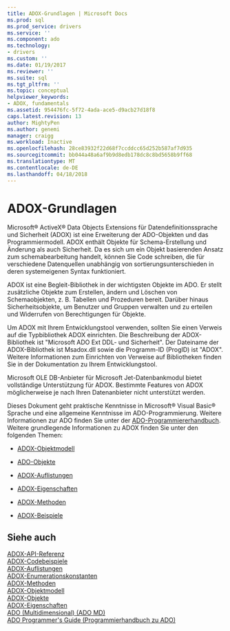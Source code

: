 ```yaml
---
title: ADOX-Grundlagen | Microsoft Docs
ms.prod: sql
ms.prod_service: drivers
ms.service: ''
ms.component: ado
ms.technology:
- drivers
ms.custom: ''
ms.date: 01/19/2017
ms.reviewer: ''
ms.suite: sql
ms.tgt_pltfrm: ''
ms.topic: conceptual
helpviewer_keywords:
- ADOX, fundamentals
ms.assetid: 954476fc-5f72-4ada-ace5-d9acb27d18f8
caps.latest.revision: 13
author: MightyPen
ms.author: genemi
manager: craigg
ms.workload: Inactive
ms.openlocfilehash: 28ce83932f22d68f7ccddcc65d252b587af7d935
ms.sourcegitcommit: bb044a48a6af9b9d8edb178dc8c8bd5658b9ff68
ms.translationtype: MT
ms.contentlocale: de-DE
ms.lasthandoff: 04/18/2018
---
```

# <a name="adox-fundamentals"></a>ADOX-Grundlagen
Microsoft® ActiveX® Data Objects Extensions für Datendefinitionssprache und Sicherheit (ADOX) ist eine Erweiterung der ADO-Objekten und das Programmiermodell. ADOX enthält Objekte für Schema-Erstellung und Änderung als auch Sicherheit. Da es sich um ein Objekt basierenden Ansatz zum schemabearbeitung handelt, können Sie Code schreiben, die für verschiedene Datenquellen unabhängig von sortierungsunterschieden in deren systemeigenen Syntax funktioniert.  
  
 ADOX ist eine Begleit-Bibliothek in der wichtigsten Objekte im ADO. Er stellt zusätzliche Objekte zum Erstellen, ändern und Löschen von Schemaobjekten, z. B. Tabellen und Prozeduren bereit. Darüber hinaus Sicherheitsobjekte, um Benutzer und Gruppen verwalten und zu erteilen und Widerrufen von Berechtigungen für Objekte.  
  
 Um ADOX mit Ihrem Entwicklungstool verwenden, sollten Sie einen Verweis auf die Typbibliothek ADOX einrichten. Die Beschreibung der ADOX-Bibliothek ist "Microsoft ADO Ext DDL- und Sicherheit". Der Dateiname der ADOX-Bibliothek ist Msadox.dll sowie die Programm-ID (ProgID) ist "ADOX". Weitere Informationen zum Einrichten von Verweise auf Bibliotheken finden Sie in der Dokumentation zu Ihrem Entwicklungstool.  
  
 Microsoft OLE DB-Anbieter für Microsoft Jet-Datenbankmodul bietet vollständige Unterstützung für ADOX. Bestimmte Features von ADOX möglicherweise je nach Ihren Datenanbieter nicht unterstützt werden.  
  
 Dieses Dokument geht praktische Kenntnisse in Microsoft® Visual Basic® Sprache und eine allgemeine Kenntnisse im ADO-Programmierung. Weitere Informationen zur ADO finden Sie unter der [ADO-Programmiererhandbuch](../../../ado/guide/ado-programmer-s-guide.md). Weitere grundlegende Informationen zu ADOX finden Sie unter den folgenden Themen:  
  
-   [ADOX-Objektmodell](../../../ado/reference/adox-api/adox-object-model.md)  
  
-   [ADO-Objekte](../../../ado/reference/adox-api/adox-objects.md)  
  
-   [ADOX-Auflistungen](../../../ado/reference/adox-api/adox-collections.md)  
  
-   [ADOX-Eigenschaften](../../../ado/reference/adox-api/adox-properties.md)  
  
-   [ADOX-Methoden](../../../ado/reference/adox-api/adox-methods.md)  
  
-   [ADOX-Beispiele](../../../ado/reference/adox-api/adox-code-examples.md)  
  
## <a name="see-also"></a>Siehe auch  
 [ADOX-API-Referenz](../../../ado/reference/adox-api/adox-api-reference.md)   
 [ADOX-Codebeispiele](../../../ado/reference/adox-api/adox-code-examples.md)   
 [ADOX-Auflistungen](../../../ado/reference/adox-api/adox-collections.md)   
 [ADOX-Enumerationskonstanten](../../../ado/reference/adox-api/adox-enumerated-constants.md)   
 [ADOX-Methoden](../../../ado/reference/adox-api/adox-methods.md)   
 [ADOX-Objektmodell](../../../ado/reference/adox-api/adox-object-model.md)   
 [ADOX-Objekte](../../../ado/reference/adox-api/adox-objects.md)   
 [ADOX-Eigenschaften](../../../ado/reference/adox-api/adox-properties.md)   
 [ADO (Multidimensional) (ADO MD)](../../../ado/guide/multidimensional/ado-multidimensional-ado-md.md)   
 [ADO Programmer's Guide (Programmierhandbuch zu ADO)](../../../ado/guide/ado-programmer-s-guide.md)
